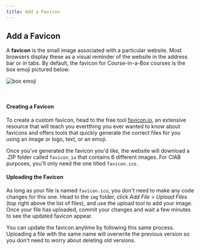 ```yaml
---
title: Add a Favicon
---
```


## Add a Favicon

A **favicon** is the small image associated with a particular website. Most browsers display these as a visual reminder of the website in the address bar or in tabs. By default, the favicon for Course-in-a-Box courses is the box emoji pictured below. 

![box emoji]({{site.baseurl}}/img/favicon.ico)

<br>

#### Creating a Favicon

To create a custom favicon, head to the free tool [favicon.io](https://favicon.io/), an extensive resource that will teach you evertthing you ever wanted to know about favicons and offers tools that quickly generate the correct files for you using an image or logo, text, or an emoji.

Once you've generated the favicon you'd like, the website will download a .ZIP folder called `favicon_io` that contains 6 different images. For CIAB purposes, you'll only need the one titled `favicon.ico.`
<br>

#### Uploading the Favicon

As long as your file is named `favicon.ico`, you don't need to make any code changes for this one. Head to the `img` folder,  click *Add File* > *Upload Files* (top right above the list of files), and use the upload tool to add your image. Once your file has uploaded, commit your changes and wait a few minutes to see the updated favicon appear.

You can update the favicon anytime by following this same process. Uploading a file with the same name will overwrite the previous version so you don't need to worry about deleting old versions.
